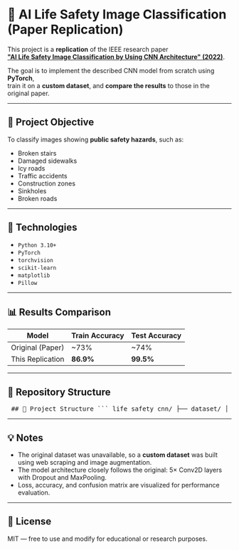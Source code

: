 # 🧠 AI Life Safety Image Classification (Paper Replication)

This project is a **replication** of the IEEE research paper  
[**"AI Life Safety Image Classification by Using CNN Architecture" (2022)**](https://ieeexplore.ieee.org/document/9954724).

The goal is to implement the described CNN model from scratch using **PyTorch**,  
train it on a **custom dataset**, and **compare the results** to those in the original paper.

---

## 📌 Project Objective

To classify images showing **public safety hazards**, such as:
- Broken stairs
- Damaged sidewalks
- Icy roads
- Traffic accidents
- Construction zones
- Sinkholes
- Broken roads

---

## 🧰 Technologies

- `Python 3.10+`
- `PyTorch`
- `torchvision`
- `scikit-learn`
- `matplotlib`
- `Pillow`

---

## 📊 Results Comparison

| Model               | Train Accuracy | Test Accuracy |
|--------------------|----------------|----------------|
| Original (Paper)   | ~73%           | ~74%           |
| This Replication   | **86.9%**      | **99.5%**      |

---

## 📁 Repository Structure

<pre> ## 📁 Project Structure ``` life_safety_cnn/ ├── dataset/ │ ├── train/ │ │ ├── broken_roads/ │ │ ├── traffic_accident/ │ │ └── ... (7 categories total) │ └── test/ │ ├── broken_roads/ │ ├── traffic_accident/ │ └── ... ├── model.py # CNN architecture (5 Conv2D layers) ├── train.py # Training loop with metrics & saving ├── plots/ │ ├── accuracy.png │ ├── loss.png │ └── confusion_matrix.png ├── life_safety_model.pt # Saved trained model ├── README.md # Project documentation ``` </pre>

  
---

## 💡 Notes

- The original dataset was unavailable, so a **custom dataset** was built using web scraping and image augmentation.
- The model architecture closely follows the original: 5× Conv2D layers with Dropout and MaxPooling.
- Loss, accuracy, and confusion matrix are visualized for performance evaluation.

---

## 📜 License

MIT — free to use and modify for educational or research purposes.
